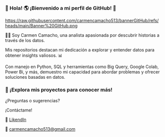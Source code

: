  ### 👋 Hola! :earth_americas: ¡Bienvenido a mi perfil de GitHub! :palms_up_together:

 https://raw.githubusercontent.com/carmencamacho513/bannerGitHub/refs/heads/main/Banner%20GitHub.png
 
 :woman_technologist: Soy Carmen Camacho, una analista apasionada por descubrir historias a través de los datos.

Mis repositorios destacan mi dedicación a explorar y entender datos para obtener insights valiosos. :bar_chart:

Con manejo en Python, SQL y herramientas como Big Query, Google Colab, Power Bi, y más, 
demuestro mi capacidad para abordar problemas y ofrecer soluciones basadas en datos.

### 👀 ¡Explora mis proyectos para conocer más!
       
¿Preguntas o sugerencias?

¡Contáctame!

:diamond_shape_with_a_dot_inside: [LikendIn](https://www.linkedin.com/in/carmen-julia-camacho-espitia-0a26281b0/)

:e-mail: carmencamacho513@gmail.com


